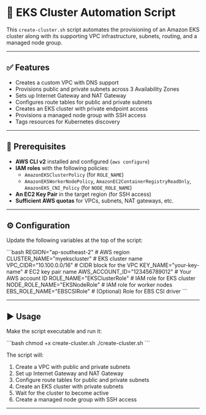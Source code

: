 # 🚀 EKS Cluster Automation Script

This `create-cluster.sh` script automates the provisioning of an Amazon EKS cluster along with its supporting VPC infrastructure, subnets, routing, and a managed node group.

---

## ✅ Features

- Creates a custom VPC with DNS support
- Provisions public and private subnets across 3 Availability Zones
- Sets up Internet Gateway and NAT Gateway
- Configures route tables for public and private subnets
- Creates an EKS cluster with private endpoint access
- Provisions a managed node group with SSH access
- Tags resources for Kubernetes discovery

---

## 🧰 Prerequisites

- **AWS CLI v2** installed and configured (`aws configure`)
- **IAM roles** with the following policies:
  - `AmazonEKSClusterPolicy` (for `ROLE_NAME`)
  - `AmazonEKSWorkerNodePolicy`, `AmazonEC2ContainerRegistryReadOnly`, `AmazonEKS_CNI_Policy` (for `NODE_ROLE_NAME`)
- **An EC2 Key Pair** in the target region (for SSH access)
- **Sufficient AWS quotas** for VPCs, subnets, NAT gateways, etc.

---

## ⚙️ Configuration

Update the following variables at the top of the script:

\`\`\`bash
REGION="ap-southeast-2"             # AWS region
CLUSTER_NAME="myekscluster"         # EKS cluster name
VPC_CIDR="10.100.0.0/16"            # CIDR block for the VPC
KEY_NAME="your-key-name"            # EC2 key pair name
AWS_ACCOUNT_ID="123456789012"       # Your AWS account ID
ROLE_NAME="EKSClusterRole"          # IAM role for EKS cluster
NODE_ROLE_NAME="EKSNodeRole"        # IAM role for worker nodes
EBS_ROLE_NAME="EBSCSIRole"          # (Optional) Role for EBS CSI driver
\`\`\`

---

## ▶️ Usage

Make the script executable and run it:

\`\`\`bash
chmod +x create-cluster.sh
./create-cluster.sh
\`\`\`

The script will:

1. Create a VPC with public and private subnets
2. Set up Internet Gateway and NAT Gateway
3. Configure route tables for public and private subnets
4. Create an EKS cluster with private subnets
5. Wait for the cluster to become active
6. Create a managed node group with SSH access

---

